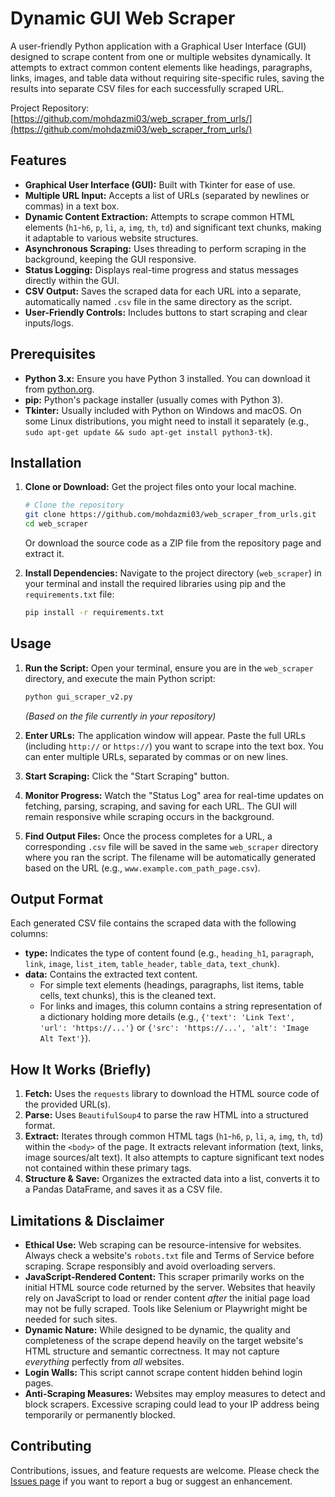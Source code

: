 # Dynamic GUI Web Scraper

A user-friendly Python application with a Graphical User Interface (GUI) designed to scrape content from one or multiple websites dynamically. It attempts to extract common content elements like headings, paragraphs, links, images, and table data without requiring site-specific rules, saving the results into separate CSV files for each successfully scraped URL.

Project Repository: [https://github.com/mohdazmi03/web_scraper_from_urls/](https://github.com/mohdazmi03/web_scraper_from_urls/)

## Features

*   **Graphical User Interface (GUI):** Built with Tkinter for ease of use.
*   **Multiple URL Input:** Accepts a list of URLs (separated by newlines or commas) in a text box.
*   **Dynamic Content Extraction:** Attempts to scrape common HTML elements (`h1`-`h6`, `p`, `li`, `a`, `img`, `th`, `td`) and significant text chunks, making it adaptable to various website structures.
*   **Asynchronous Scraping:** Uses threading to perform scraping in the background, keeping the GUI responsive.
*   **Status Logging:** Displays real-time progress and status messages directly within the GUI.
*   **CSV Output:** Saves the scraped data for each URL into a separate, automatically named `.csv` file in the same directory as the script.
*   **User-Friendly Controls:** Includes buttons to start scraping and clear inputs/logs.

## Prerequisites

*   **Python 3.x:** Ensure you have Python 3 installed. You can download it from [python.org](https://www.python.org/).
*   **pip:** Python's package installer (usually comes with Python 3).
*   **Tkinter:** Usually included with Python on Windows and macOS. On some Linux distributions, you might need to install it separately (e.g., `sudo apt-get update && sudo apt-get install python3-tk`).

## Installation

1.  **Clone or Download:** Get the project files onto your local machine.
    ```bash
    # Clone the repository
    git clone https://github.com/mohdazmi03/web_scraper_from_urls.git
    cd web_scraper
    ```
    Or download the source code as a ZIP file from the repository page and extract it.

2.  **Install Dependencies:** Navigate to the project directory (`web_scraper`) in your terminal and install the required libraries using pip and the `requirements.txt` file:
    ```bash
    pip install -r requirements.txt
    ```

## Usage

1.  **Run the Script:** Open your terminal, ensure you are in the `web_scraper` directory, and execute the main Python script:
    ```bash
    python gui_scraper_v2.py
    ```
    *(Based on the file currently in your repository)*

2.  **Enter URLs:** The application window will appear. Paste the full URLs (including `http://` or `https://`) you want to scrape into the text box. You can enter multiple URLs, separated by commas or on new lines.

3.  **Start Scraping:** Click the "Start Scraping" button.

4.  **Monitor Progress:** Watch the "Status Log" area for real-time updates on fetching, parsing, scraping, and saving for each URL. The GUI will remain responsive while scraping occurs in the background.

5.  **Find Output Files:** Once the process completes for a URL, a corresponding `.csv` file will be saved in the same `web_scraper` directory where you ran the script. The filename will be automatically generated based on the URL (e.g., `www.example.com_path_page.csv`).

## Output Format

Each generated CSV file contains the scraped data with the following columns:

*   **type:** Indicates the type of content found (e.g., `heading_h1`, `paragraph`, `link`, `image`, `list_item`, `table_header`, `table_data`, `text_chunk`).
*   **data:** Contains the extracted text content.
    *   For simple text elements (headings, paragraphs, list items, table cells, text chunks), this is the cleaned text.
    *   For links and images, this column contains a string representation of a dictionary holding more details (e.g., `{'text': 'Link Text', 'url': 'https://...'}` or `{'src': 'https://...', 'alt': 'Image Alt Text'}`).

## How It Works (Briefly)

1.  **Fetch:** Uses the `requests` library to download the HTML source code of the provided URL(s).
2.  **Parse:** Uses `BeautifulSoup4` to parse the raw HTML into a structured format.
3.  **Extract:** Iterates through common HTML tags (`h1`-`h6`, `p`, `li`, `a`, `img`, `th`, `td`) within the `<body>` of the page. It extracts relevant information (text, links, image sources/alt text). It also attempts to capture significant text nodes not contained within these primary tags.
4.  **Structure & Save:** Organizes the extracted data into a list, converts it to a Pandas DataFrame, and saves it as a CSV file.

## Limitations & Disclaimer

*   **Ethical Use:** Web scraping can be resource-intensive for websites. Always check a website's `robots.txt` file and Terms of Service before scraping. Scrape responsibly and avoid overloading servers.
*   **JavaScript-Rendered Content:** This scraper primarily works on the initial HTML source code returned by the server. Websites that heavily rely on JavaScript to load or render content *after* the initial page load may not be fully scraped. Tools like Selenium or Playwright might be needed for such sites.
*   **Dynamic Nature:** While designed to be dynamic, the quality and completeness of the scrape depend heavily on the target website's HTML structure and semantic correctness. It may not capture *everything* perfectly from *all* websites.
*   **Login Walls:** This script cannot scrape content hidden behind login pages.
*   **Anti-Scraping Measures:** Websites may employ measures to detect and block scrapers. Excessive scraping could lead to your IP address being temporarily or permanently blocked.

## Contributing

Contributions, issues, and feature requests are welcome. Please check the [Issues page](https://github.com/mohdazmi03/web_scraper/issues) if you want to report a bug or suggest an enhancement.

